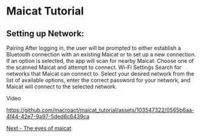 # Maicat Tutorial
## Setting up Network:

Pairing
After logging in, the user will be prompted to either establish a Bluetooth connection with an existing Maicat or to set up a new connection. If an option is selected, the app will scan for nearby Maicat. Choose one of the scanned Maicat and attempt to connect.
Wi-Fi Settings
Search for networks that Maicat can connect to. Select your desired network from the list of available options, enter the correct password for your network, and Maicat will connect to the selected network.

Video

https://github.com/macroact/maicat_tutorial/assets/103547322/0565b6aa-4f44-42e7-9a97-5ded6c6439ca


[Next - The eyes of maicat](../02_maicat_eyes/README.md)
